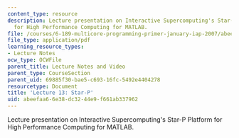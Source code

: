 ```yaml
---
content_type: resource
description: Lecture presentation on Interactive Supercomputing's Star-P Platform
  for High Performance Computing for MATLAB.
file: /courses/6-189-multicore-programming-primer-january-iap-2007/abeefaa66e38dc3244e9f661ab337962_lec13starp.pdf
file_type: application/pdf
learning_resource_types:
- Lecture Notes
ocw_type: OCWFile
parent_title: Lecture Notes and Video
parent_type: CourseSection
parent_uid: 69885f30-bae5-c693-16fc-5492e4404278
resourcetype: Document
title: 'Lecture 13: Star-P'
uid: abeefaa6-6e38-dc32-44e9-f661ab337962
---
```

Lecture presentation on Interactive Supercomputing's Star-P Platform for High Performance Computing for MATLAB.

